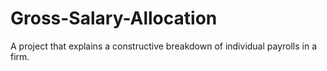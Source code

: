 # Gross-Salary-Allocation
A project that explains a constructive breakdown of individual payrolls in a firm.
